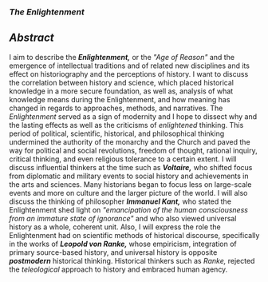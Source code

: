 ### **_The Enlightenment_**

## *Abstract*

I aim to describe the **_Enlightenment,_** or the *"Age of Reason"* and the emergence of intellectual traditions and of related new disciplines and its effect on historiography and the perceptions of history. I want to discuss the correlation between history and science, which placed historical knowledge in a more secure foundation, as well as, analysis of what knowledge means during the Enlightenment, and how meaning has changed in regards to approaches, methods, and narratives. The *Enlightenment* served as a sign of modernity and I hope to dissect why and the lasting effects as well as the criticisms of *enlightened* thinking. This period of political, scientific, historical, and philosophical thinking undermined the authority of the monarchy and the Church and paved the way for political and social revolutions, freedom of thought, rational inquiry, critical thinking, and even religious tolerance to a certain extent. I will discuss influential thinkers at the time such as **_Voltaire,_** who shifted focus from diplomatic and military events to social history and achievements in the arts and sciences. Many historians began to focus less on large-scale events and more on culture and the larger picture of the world. I will also discuss the thinking of philosopher **_Immanuel Kant,_** who stated the Enlightenment shed light on *"emancipation of the human consciousness from an immature state of ignorance"* and who also viewed universal history as a whole, coherent unit. Also, I will express the role the Enlightenment had on scientific methods of historical discourse, specifically in the works of **_Leopold von Ranke,_** whose empiricism, integration of primary source-based history, and universal history is opposite **_postmodern_** historical thinking. Historical thinkers such as *Ranke,* rejected the *teleological* approach to history and embraced human agency.  
